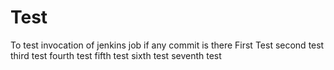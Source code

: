# Test
To test invocation of jenkins job if any commit is there
First Test
second test
third test
fourth test
fifth test
sixth test
seventh test
